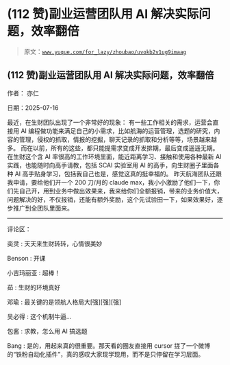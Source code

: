 # (112 赞)副业运营团队用 AI 解决实际问题，效率翻倍

> 原文：[`www.yuque.com/for_lazy/zhoubao/uvokb2v1ug9imaag`](https://www.yuque.com/for_lazy/zhoubao/uvokb2v1ug9imaag)

## (112 赞)副业运营团队用 AI 解决实际问题，效率翻倍

作者： 亦仁

日期：2025-07-16

最近，在生财团队出现了一个非常好的现象： 有一些工作相关的需求，运营会直接用 AI
编程做功能来满足自己的小需求，比如航海的运营管理，选题的研究，内容的管理，侵权的抓取，情报的挖掘，聊天记录的抓取和分析等等，场景越来越多。
而在以前，所有的这些，都只能提需求变成开发排期，最后变成遥遥无期。 在生财这个含 AI 率很高的工作环境里面，能近距离学习、接触和使用各种最新 AI
实践，也能随时向高手请教，包括 SCAI 实验室用 AI 的高手，向生财圈子里面各种 AI 高手贴身学习，包括我自己也是，感觉这真的挺幸福的。
昨天航海团队还跟我申请，要给他们开一个 200 刀/月的 claude
max，我小小激励了他们一下，你们先自己开，用到业务中做出效果来，我来给你们全额报销，带来的业务价值大，问题解决的好，不仅报销，还能有额外奖励，这个先试验田一下，如果效果好，逐步推广到全团队里面来。

* * *

评论区：

奕灵 : 天天来生财转转，心情很美妙

Benson : 开课

小吉玛丽亚 : 超棒！

茹 : 生财的环境真好

邓瑜 : 最关键的是领航人格局大[强][强][强]

吴必得 : 这个机制牛逼…

包酱 : 求教，怎么用 AI 搞选题

Bang : 是的，用起来真的很重要。那天看的圈友直接用 cursor 搓了一个微博的“铁粉自动化插件”，真的感叹大家现学现用，而不是只停留在学习层面。